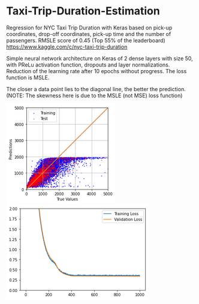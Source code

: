 # Taxi-Trip-Duration-Estimation
Regression for NYC Taxi Trip Duration with Keras based on pick-up coordinates, drop-off coordinates, pick-up time and the number of passengers. RMSLE score of 0.45 (Top 55% of the leaderboard) https://www.kaggle.com/c/nyc-taxi-trip-duration

Simple neural network architecture on Keras of 2 dense layers with size 50, with PReLu activation function, dropouts and layer normalizations. Reduction of the learning rate after 10 epochs without progress. The loss function is MSLE.

The closer a data point lies to the diagonal line, the better the prediction.
(NOTE: The skewness here is due to the MSLE (not MSE) loss function)

![Test Image 1](https://github.com/fallintoplace/Taxi-Trip-Duration-Calculation/blob/master/prediction_graph.png)
![Test Image 2](https://github.com/fallintoplace/Taxi-Trip-Duration-Calculation/blob/master/loss_graph.png)
